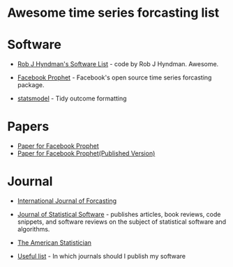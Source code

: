 # Awesome time series forcasting list


# Software
* [Rob J Hyndman's Software List](https://robjhyndman.com/software/) -  code by Rob J Hyndman. Awesome.

* [Facebook Prophet](https://github.com/facebook/prophet) - Facebook's open source time series forcasting package.

* [statsmodel](http://www.statsmodels.org/stable/index.html) - Tidy outcome formatting


# Papers

* [Paper for Facebook Prophet](https://peerj.com/preprints/3190.pdf)
* [Paper for Facebook Prophet(Published Version)](https://amstat.tandfonline.com/doi/pdf/10.1080/00031305.2017.1380080?needAccess=true)

# Journal

* [International Journal of Forcasting](https://www.journals.elsevier.com/international-journal-of-forecasting)
* [Journal of Statistical Software](https://www.jstatsoft.org/index) -  publishes articles, book reviews, code snippets, and software reviews on the subject of statistical software and algorithms. 
* [The American Statistician](https://amstat.tandfonline.com/action/journalInformation?journalCode=utas20)

* [Useful list](https://www.software.ac.uk/which-journals-should-i-publish-my-software) -  In which journals should I publish my software
